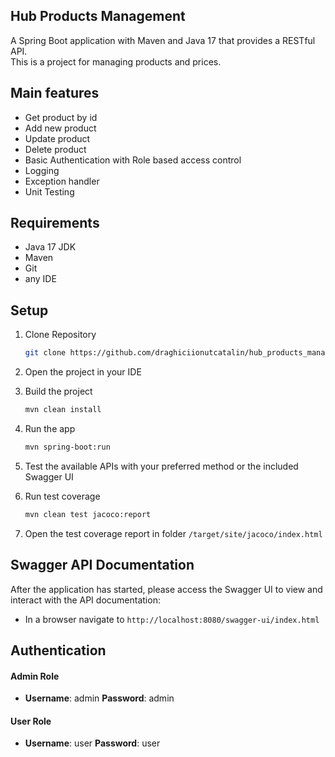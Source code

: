 ## Hub Products Management

A Spring Boot application with Maven and Java 17 that provides a RESTful API.\
This is a project for managing products and prices.

## Main features

- Get product by id
- Add new product
- Update product
- Delete product
- Basic Authentication with Role based access control
- Logging
- Exception handler
- Unit Testing

## Requirements

- Java 17 JDK
- Maven
- Git
- any IDE

## Setup

1. Clone Repository
    ```sh
    git clone https://github.com/draghiciionutcatalin/hub_products_management.git
    ```
2. Open the project in your IDE
3. Build the project
    ```sh
    mvn clean install
   ```
4. Run the app
    ```sh
   mvn spring-boot:run
   ```
5. Test the available APIs with your preferred method or the included Swagger UI

6. Run test coverage
   ```sh
   mvn clean test jacoco:report
   ```

7. Open the test coverage report in folder `/target/site/jacoco/index.html`

## Swagger API Documentation

After the application has started, please access the Swagger UI to view and interact with the API documentation:

- In a browser navigate to `http://localhost:8080/swagger-ui/index.html`

## Authentication

#### Admin Role

- **Username**: admin **Password**: admin

#### User Role

- **Username**: user **Password**: user